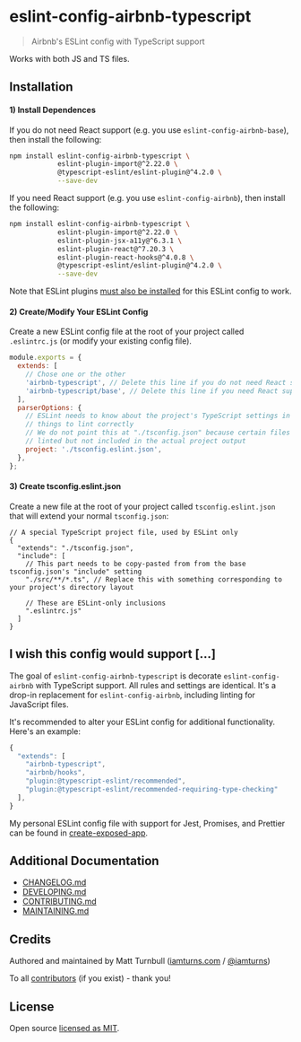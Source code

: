 # eslint-config-airbnb-typescript

> Airbnb's ESLint config with TypeScript support

Works with both JS and TS files.

## Installation

#### 1) Install Dependences

If you do not need React support (e.g. you use `eslint-config-airbnb-base`), then install the following:

```bash
npm install eslint-config-airbnb-typescript \
            eslint-plugin-import@^2.22.0 \
            @typescript-eslint/eslint-plugin@^4.2.0 \
            --save-dev
```

If you need React support (e.g. you use `eslint-config-airbnb`), then install the following:

```bash
npm install eslint-config-airbnb-typescript \
            eslint-plugin-import@^2.22.0 \
            eslint-plugin-jsx-a11y@^6.3.1 \
            eslint-plugin-react@^7.20.3 \
            eslint-plugin-react-hooks@^4.0.8 \
            @typescript-eslint/eslint-plugin@^4.2.0 \
            --save-dev
```

Note that ESLint plugins [must also be installed](https://github.com/eslint/rfcs/pull/5) for this ESLint config to work.

#### 2) Create/Modify Your ESLint Config

Create a new ESLint config file at the root of your project called `.eslintrc.js` (or modify your existing config file).

```js
module.exports = {
  extends: [
    // Chose one or the other
    'airbnb-typescript', // Delete this line if you do not need React support
    'airbnb-typescript/base', // Delete this line if you need React support
  ],
  parserOptions: {
    // ESLint needs to know about the project's TypeScript settings in order for TypeScript-specific
    // things to lint correctly
    // We do not point this at "./tsconfig.json" because certain files (such at this file) should be
    // linted but not included in the actual project output
    project: './tsconfig.eslint.json',
  },
};
```

#### 3) Create tsconfig.eslint.json

Create a new file at the root of your project called `tsconfig.eslint.json` that will extend your normal `tsconfig.json`:

```
// A special TypeScript project file, used by ESLint only
{
  "extends": "./tsconfig.json",
  "include": [
    // This part needs to be copy-pasted from from the base tsconfig.json's "include" setting
    "./src/**/*.ts", // Replace this with something corresponding to your project's directory layout

    // These are ESLint-only inclusions
    ".eslintrc.js"
  ]
}
```

## I wish this config would support [...]

The goal of `eslint-config-airbnb-typescript` is decorate `eslint-config-airbnb` with TypeScript support. All rules and settings are identical. It's a drop-in replacement for `eslint-config-airbnb`, including linting for JavaScript files.

It's recommended to alter your ESLint config for additional functionality. Here's an example:

```js
{
  "extends": [
    "airbnb-typescript",
    "airbnb/hooks",
    "plugin:@typescript-eslint/recommended",
    "plugin:@typescript-eslint/recommended-requiring-type-checking"
  ],
}
```

My personal ESLint config file with support for Jest, Promises, and Prettier can be found in [create-exposed-app](https://github.com/iamturns/create-exposed-app/blob/master/.eslintrc.js).

## Additional Documentation

- [CHANGELOG.md](CHANGELOG.md)
- [DEVELOPING.md](DEVELOPING.md)
- [CONTRIBUTING.md](CONTRIBUTING.md)
- [MAINTAINING.md](MAINTAINING.md)

## Credits

Authored and maintained by Matt Turnbull ([iamturns.com](https://iamturns.com) / [@iamturns](https://twitter.com/iamturns))

To all [contributors](https://github.com/iamturns/eslint-config-airbnb-typescript/graphs/contributors) (if you exist) - thank you!

## License

Open source [licensed as MIT](https://github.com/iamturns/eslint-config-airbnb-typescript/blob/master/LICENSE).
